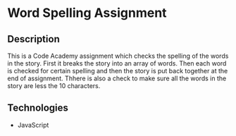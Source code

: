 # Word Spelling Assignment

## Description

This is a Code Academy assignment which checks the spelling of the words in the story. First it breaks the story into an array of words. Then each word is checked for certain spelling and then the story is put back together at the end of assignment. Thhere is also a check to make sure all the words in the story are less the 10 characters.

## Technologies

- JavaScript
